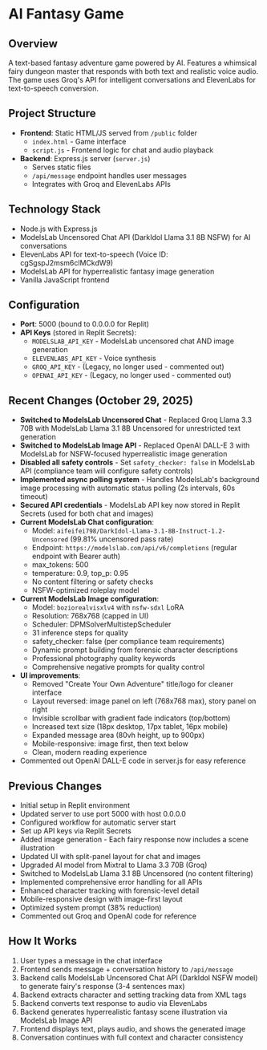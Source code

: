 # AI Fantasy Game

## Overview
A text-based fantasy adventure game powered by AI. Features a whimsical fairy dungeon master that responds with both text and realistic voice audio. The game uses Groq's API for intelligent conversations and ElevenLabs for text-to-speech conversion.

## Project Structure
- **Frontend**: Static HTML/JS served from `/public` folder
  - `index.html` - Game interface
  - `script.js` - Frontend logic for chat and audio playback
- **Backend**: Express.js server (`server.js`)
  - Serves static files
  - `/api/message` endpoint handles user messages
  - Integrates with Groq and ElevenLabs APIs

## Technology Stack
- Node.js with Express.js
- ModelsLab Uncensored Chat API (DarkIdol Llama 3.1 8B NSFW) for AI conversations
- ElevenLabs API for text-to-speech (Voice ID: cgSgspJ2msm6clMCkdW9)
- ModelsLab API for hyperrealistic fantasy image generation
- Vanilla JavaScript frontend

## Configuration
- **Port**: 5000 (bound to 0.0.0.0 for Replit)
- **API Keys** (stored in Replit Secrets):
  - `MODELSLAB_API_KEY` - ModelsLab uncensored chat AND image generation
  - `ELEVENLABS_API_KEY` - Voice synthesis
  - `GROQ_API_KEY` - (Legacy, no longer used - commented out)
  - `OPENAI_API_KEY` - (Legacy, no longer used - commented out)

## Recent Changes (October 29, 2025)
- **Switched to ModelsLab Uncensored Chat** - Replaced Groq Llama 3.3 70B with ModelsLab Llama 3.1 8B Uncensored for unrestricted text generation
- **Switched to ModelsLab Image API** - Replaced OpenAI DALL-E 3 with ModelsLab for NSFW-focused hyperrealistic image generation
- **Disabled all safety controls** - Set `safety_checker: false` in ModelsLab API (compliance team will configure safety controls)
- **Implemented async polling system** - Handles ModelsLab's background image processing with automatic status polling (2s intervals, 60s timeout)
- **Secured API credentials** - ModelsLab API key now stored in Replit Secrets (used for both chat and images)
- **Current ModelsLab Chat configuration**:
  - Model: `aifeifei798/DarkIdol-Llama-3.1-8B-Instruct-1.2-Uncensored` (99.81% uncensored pass rate)
  - Endpoint: `https://modelslab.com/api/v6/completions` (regular endpoint with Bearer auth)
  - max_tokens: 500
  - temperature: 0.9, top_p: 0.95
  - No content filtering or safety checks
  - NSFW-optimized roleplay model
- **Current ModelsLab Image configuration**:
  - Model: `boziorealvisxlv4` with `nsfw-sdxl` LoRA
  - Resolution: 768x768 (capped in UI)
  - Scheduler: DPMSolverMultistepScheduler
  - 31 inference steps for quality
  - safety_checker: false (per compliance team requirements)
  - Dynamic prompt building from forensic character descriptions
  - Professional photography quality keywords
  - Comprehensive negative prompts for quality control
- **UI improvements**:
  - Removed "Create Your Own Adventure" title/logo for cleaner interface
  - Layout reversed: image panel on left (768x768 max), story panel on right
  - Invisible scrollbar with gradient fade indicators (top/bottom)
  - Increased text size (18px desktop, 17px tablet, 16px mobile)
  - Expanded message area (80vh height, up to 900px)
  - Mobile-responsive: image first, then text below
  - Clean, modern reading experience
- Commented out OpenAI DALL-E code in server.js for easy reference

## Previous Changes
- Initial setup in Replit environment
- Updated server to use port 5000 with host 0.0.0.0
- Configured workflow for automatic server start
- Set up API keys via Replit Secrets
- Added image generation - Each fairy response now includes a scene illustration
- Updated UI with split-panel layout for chat and images
- Upgraded AI model from Mixtral to Llama 3.3 70B (Groq)
- Switched to ModelsLab Llama 3.1 8B Uncensored (no content filtering)
- Implemented comprehensive error handling for all APIs
- Enhanced character tracking with forensic-level detail
- Mobile-responsive design with image-first layout
- Optimized system prompt (38% reduction)
- Commented out Groq and OpenAI code for reference

## How It Works
1. User types a message in the chat interface
2. Frontend sends message + conversation history to `/api/message`
3. Backend calls ModelsLab Uncensored Chat API (DarkIdol NSFW model) to generate fairy's response (3-4 sentences max)
4. Backend extracts character and setting tracking data from XML tags
5. Backend converts text response to audio via ElevenLabs
6. Backend generates hyperrealistic fantasy scene illustration via ModelsLab Image API
7. Frontend displays text, plays audio, and shows the generated image
8. Conversation continues with full context and character consistency
